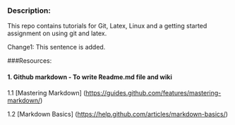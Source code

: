 ### Description:
This repo contains tutorials for Git, Latex, Linux and a getting started assignment on using git and latex.

Change1: This sentence is added.

###Resources:
#### 1. Github markdown - To write Readme.md file and wiki

  1.1 [Mastering Markdown] (https://guides.github.com/features/mastering-markdown/) 

  1.2 [Markdown Basics] (https://help.github.com/articles/markdown-basics/)
